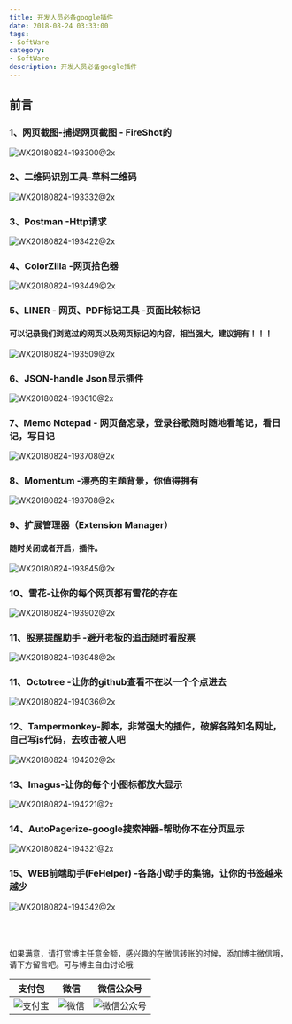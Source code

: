 ```yaml
---
title: 开发人员必备google插件
date: 2018-08-24 03:33:00
tags: 
- SoftWare
category: 
- SoftWare
description: 开发人员必备google插件
---
```

<!-- image url 
https://raw.githubusercontent.com/HealerJean123/HealerJean123.github.io/master/blogImages
　　首行缩进
<font color="red">  </font>
-->

## 前言


### 1、网页截图-捕捉网页截图 - FireShot的

![WX20180824-193300@2x](https://raw.githubusercontent.com/HealerJean123/HealerJean123.github.io/master/blogImages/WX20180824-193300@2x.png)

### 2、二维码识别工具-草料二维码

![WX20180824-193332@2x](https://raw.githubusercontent.com/HealerJean123/HealerJean123.github.io/master/blogImages/WX20180824-193332@2x.png)


### 3、Postman -Http请求

![WX20180824-193422@2x](https://raw.githubusercontent.com/HealerJean123/HealerJean123.github.io/master/blogImages/WX20180824-193422@2x.png)


### 4、ColorZilla -网页拾色器

![WX20180824-193449@2x](https://raw.githubusercontent.com/HealerJean123/HealerJean123.github.io/master/blogImages/WX20180824-193449@2x.png)


### 5、LINER - 网页、PDF标记工具 -页面比较标记

#### 可以记录我们浏览过的网页以及网页标记的内容，相当强大，建议拥有！！！

![WX20180824-193509@2x](https://raw.githubusercontent.com/HealerJean123/HealerJean123.github.io/master/blogImages/WX20180824-193509@2x.png)

### 6、JSON-handle Json显示插件

![WX20180824-193610@2x](https://raw.githubusercontent.com/HealerJean123/HealerJean123.github.io/master/blogImages/WX20180824-193610@2x.png)


### 7、Memo Notepad - 网页备忘录，登录谷歌随时随地看笔记，看日记，写日记

![WX20180824-193708@2x](https://raw.githubusercontent.com/HealerJean123/HealerJean123.github.io/master/blogImages/WX20180824-193708@2x.png)


### 8、Momentum -漂亮的主题背景，你值得拥有

![WX20180824-193708@2x](https://raw.githubusercontent.com/HealerJean123/HealerJean123.github.io/master/blogImages/WX20180824-193708@2x-1.png)

### 9、扩展管理器（Extension Manager）
#### 随时关闭或者开启，插件。
![WX20180824-193845@2x](https://raw.githubusercontent.com/HealerJean123/HealerJean123.github.io/master/blogImages/WX20180824-193845@2x.png)


### 10、雪花-让你的每个网页都有雪花的存在


![WX20180824-193902@2x](https://raw.githubusercontent.com/HealerJean123/HealerJean123.github.io/master/blogImages/WX20180824-193902@2x.png)

### 11、股票提醒助手 -避开老板的追击随时看股票

![WX20180824-193948@2x](https://raw.githubusercontent.com/HealerJean123/HealerJean123.github.io/master/blogImages/WX20180824-193948@2x.png)

### 11、Octotree -让你的github查看不在以一个个点进去

![WX20180824-194036@2x](https://raw.githubusercontent.com/HealerJean123/HealerJean123.github.io/master/blogImages/WX20180824-194036@2x.png)


### 12、Tampermonkey-脚本，非常强大的插件，破解各路知名网址，自己写js代码，去攻击被人吧
![WX20180824-194202@2x](https://raw.githubusercontent.com/HealerJean123/HealerJean123.github.io/master/blogImages/WX20180824-194202@2x.png)


### 13、Imagus-让你的每个小图标都放大显示

![WX20180824-194221@2x](https://raw.githubusercontent.com/HealerJean123/HealerJean123.github.io/master/blogImages/WX20180824-194221@2x.png)


### 14、AutoPagerize-google搜索神器-帮助你不在分页显示

![WX20180824-194321@2x](https://raw.githubusercontent.com/HealerJean123/HealerJean123.github.io/master/blogImages/WX20180824-194321@2x.png)


### 15、WEB前端助手(FeHelper) -各路小助手的集锦，让你的书签越来越少

![WX20180824-194342@2x](https://raw.githubusercontent.com/HealerJean123/HealerJean123.github.io/master/blogImages/WX20180824-194342@2x.png)



<br/><br/><br/>
如果满意，请打赏博主任意金额，感兴趣的在微信转账的时候，添加博主微信哦， 请下方留言吧。可与博主自由讨论哦

|支付包 | 微信|微信公众号|
|:-------:|:-------:|:------:|
|![支付宝](https://raw.githubusercontent.com/HealerJean123/HealerJean123.github.io/master/assets/img/tctip/alpay.jpg) | ![微信](https://raw.githubusercontent.com/HealerJean123/HealerJean123.github.io/master/assets/img/tctip/weixin.jpg)|![微信公众号](https://raw.githubusercontent.com/HealerJean123/HealerJean123.github.io/master/assets/img/my/qrcode_for_gh_a23c07a2da9e_258.jpg)|




<!-- Gitalk 评论 start  -->

<link rel="stylesheet" href="https://unpkg.com/gitalk/dist/gitalk.css">
<script src="https://unpkg.com/gitalk@latest/dist/gitalk.min.js"></script> 
<div id="gitalk-container"></div>    
 <script type="text/javascript">
    var gitalk = new Gitalk({
		clientID: `1d164cd85549874d0e3a`,
		clientSecret: `527c3d223d1e6608953e835b547061037d140355`,
		repo: `HealerJean123.github.io`,
		owner: 'HealerJean123',
		admin: ['HealerJean123'],
		id: 'Ib02lCRcmaHzVqQy',
    });
    gitalk.render('gitalk-container');
</script> 

<!-- Gitalk end -->

